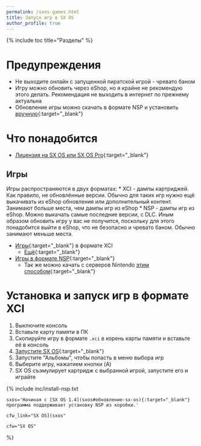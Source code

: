 ```yaml
---
permalink: /sxos-games.html
title: Запуск игр в SX OS
author_profile: true
---
```

{% include toc title="Разделы" %}

# Предупреждения

* Не выходите онлайн с запущенной пиратской игрой - чревато баном 
* Игру можно обновить через eShop, но я крайне не рекомендую этого делать. Рекомендация не выходить в интернет по прежнему актуальна
* Обновление игры можно скачать в формате NSP и установить [вручную](#с-помощью-sx-os){:target="_blank"}

# Что понадобится

* [Лицензия на SX OS или SX OS Pro](https://team-xecuter.com/where-to-buy/){:target="_blank"}

## Игры 

Игры распространяются в двух форматах: 
	* XCI - дампы картриджей. Как правило, не обновлённые версии. Обычно для таких игр нужно ещё выкачивать из eShop обновления или дополнительный контент. Занимают больше места, чем дампы игр из eShop
	* NSP - дампы игр из eShop. Можно выкачать самые последние версии, с DLC. Иным образом обновить игру у вас не получится, поскольку для этого понадобится выйти в eShop, что не безопасно и чревато баном. Обычно занимают меньше места.

* [Игры](https://drive.google.com/drive/folders/1R28dVaYEkpd6mgK_arcQy26LHBC-0o48){:target="_blank"} в формате XCI 
	* [Ещё](https://www.reddit.com/r/SwitchPirates/comments/8s2e2t/download_switch_roms_from_here_the_sooner_you_do/){:target="_blank"}
* [Игры в формате NSP](https://www.reddit.com/r/switchroms/comments/8xjo94/multihost_eshop_dlc_download_index/){:target="_blank"}
	* Так же можно качать с серверов Nintendo [этим способом](#download-nsp){:target="_blank"}

# Установка и запуск игр в формате XCI 

1. Выключите консоль
1. Вставьте карту памяти в ПК
1. Скопируйте игру в формате `.xci` в корень карты памяти и вставьте её в консоль
1. [Запустите SX OS](sxos){:target="_blank"}
1. Запустите "Альбомы", чтобы попасть в меню выбора игр 
1. Выберите игру, нажатием кнопки (A)
1. SX OS съэмулирует картридж с выбранной игрой, запустите его и играйте 

{% include inc/install-nsp.txt 

	sxos='Начиная с [SX OS 1.4](sxos#обновление-sx-os){:target="_blank"} программа поддерживает установку NSP из коробки.'
	
	cfw_link="SX OS](sxos" 
	
	cfw="SX OS" 

%}